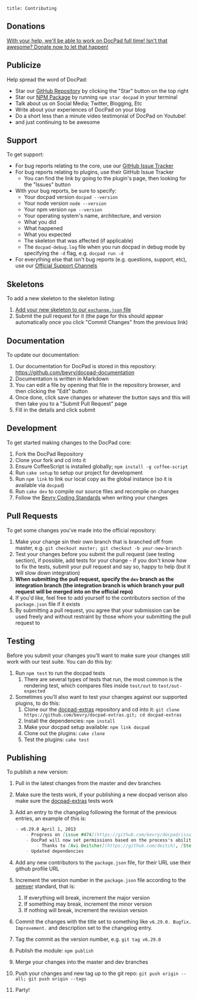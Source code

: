 ```
title: Contributing
```


## Donations

[With your help, we'll be able to work on DocPad full time! Isn't that awesome? Donate now to let that happen!](http://docpad.org/donate/)


## Publicize

Help spread the word of DocPad:

- Star our [GitHub Repository](https://github.com/bevry/docpad) by clicking the "Star" button on the top right
- Star our [NPM Package](https://npmjs.org/package/docpad) by running `npm star docpad` in your terminal
- Talk about us on Social Media; Twitter, Blogging, Etc
- Write about your experiences of DocPad on your blog
- Do a short less than a minute video testimonial of DocPad on Youtube!
- and just continuing to be awesome


## Support

To get support:

- For bug reports relating to the core, use our [GitHub Issue Tracker](https://github.com/bevry/docpad/issues)
- For bug reports relating to plugins, use their GitHub Issue Tracker
  - You can find the link by going to the plugin's page, then looking for the "Issues" button
- With your bug reports, be sure to specify:
	- Your docpad version `docpad --version`
	- Your node version `node --version`
	- Your npm version `npm --version`
	- Your operating system's name, architecture, and version
	- What you did
	- What happened
	- What you expected
	- The skeleton that was affected (if applicable)
	- The `docpad-debug.log` file when you run docpad in debug mode by specifying the `-d` flag, e.g. `docpad run -d`
- For everything else that isn't bug reports (e.g. questions, support, etc), use our [Official Support Channels](http://docpad.org/support)



## Skeletons

To add a new skeleton to the skeleton listing:

1. [Add your new skeleton to our `exchange.json` file](https://github.com/bevry/docpad-extras/edit/docpad-6.x/exchange.json)
2. Submit the pull request for it (the page for this should appear automatically once you click "Commit Changes" from the previous link)



## Documentation

To update our documentation:

1. Our documentation for DocPad is stored in this repository: https://github.com/bevry/docpad-documentation
2. Documentation is written in Markdown
3. You can edit a file by opening that file in the repository browser, and then clicking the "Edit" button
4. Once done, click save changes or whatever the button says and this will then take you to a "Submit Pull Request" page
5. Fill in the details and click submit



## Development

To get started making changes to the DocPad core:

1. Fork the DocPad Repository
1. Clone your fork and cd into it
1. Ensure CoffeeScript is installed globally; `npm install -g coffee-script`
1. Run `cake setup` to setup our project for development
1. Run `npm link` to link our local copy as the global instance (so it is available via `docpad`)
1. Run `cake dev` to compile our source files and recompile on changes
1. Follow the [Bevry Coding Standards](https://github.com/bevry/community/wiki/Coding-Standards) when writing your changes



## Pull Requests

To get some changes you've made into the official repository:

1. Make your change sin their own branch that is branched off from master, e.g. `git checkout master; git checkout -b your-new-branch`
1. Test your changes before you submit the pull request (see testing section), if possible, add tests for your change - if you don't know how to fix the tests, submit your pull request and say so, happy to help (but it will slow down integration)
1. **When submitting the pull request, specify the `dev` branch as the integration branch (the integration branch is which branch your pull request will be merged into on the official repo)**
1. If you'd like, feel free to add yourself to the contributors section of the `package.json` file if it exists
1. By submitting a pull request, you agree that your submission can be used freely and without restraint by those whom your submitting the pull request to



## Testing

Before you submit your changes you'll want to make sure your changes still work with our test suite. You can do this by:

1. Run `npm test` to run the docpad tests
	1. There are several types of tests that run, the most common is the rendering test, which compares files inside `test/out` to `test/out-expected`
1. Sometimes you'll also want to test your changes against our supported plugins, to do this:
	1. Clone our the [docpad-extras](https://github.com/bevry/docpad-extras) repository and cd into it: `git clone https://github.com/bevry/docpad-extras.git; cd docpad-extras`
	1. Install the dependencies: `npm install`
	1. Make your docpad setup available: `npm link docpad`
	1. Clone out the plugins: `cake clone`
	1. Test the plugins: `cake test`



## Publishing

To publish a new version:

1. Pull in the latest changes from the master and dev branches
1. Make sure the tests work, if your publishing a new docpad verison also make sure the [docpad-extras](https://github.com/bevry/docpad-extras) tests work
1. Add an entry to the changelog following the format of the previous entries, an example of this is:
	
	``` markdown
	- v6.29.0 April 1, 2013
		- Progress on [issue #474](https://github.com/bevry/docpad/issues/474)
		- DocPad will now set permissions based on the process's ability
			- Thanks to [Avi Deitcher](https://github.com/deitch), [Stephan Lough](https://github.com/stephanlough) for [issue #165](https://github.com/bevry/docpad/issues/165)
		- Updated dependencies
	```

1. Add any new contributors to the `package.json` file, for their URL use their github profile URL
1. Increment the version number in the `package.json` file according to the [semver](http://semver.org/) standard, that is:
	1. If everything will break, increment the major version
	2. If something may break, increment the minor version
	3. If nothing will break, increment the revision version
1. Commit the changes with the title set to something like `v6.29.0. Bugfix. Improvement.` and description set to the changelog entry.
1. Tag the commit as the version number, e.g. `git tag v6.29.0`
1. Publish the module: `npm publish`
1. Merge your changes into the master and dev branches
1. Push your changes and new tag up to the git repo: `git push origin --all; git push origin --tags`
1. Party!
